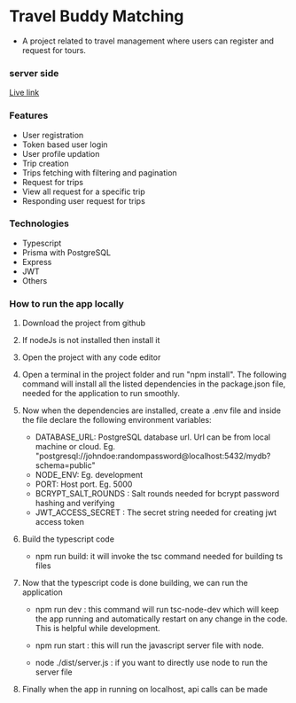 # Travel Buddy Matching

- A project related to travel management where users can register and request for tours.

### server side

[Live link](https://travel-buddies-seven.vercel.app)

### Features

- User registration
- Token based user login
- User profile updation
- Trip creation
- Trips fetching with filtering and pagination
- Request for trips
- View all request for a specific trip
- Responding user request for trips

### Technologies

- Typescript
- Prisma with PostgreSQL
- Express
- JWT
- Others

### How to run the app locally

1. Download the project from github

2. If nodeJs is not installed then install it

3. Open the project with any code editor

4. Open a terminal in the project folder and run "npm install". The following command will install all the listed dependencies in the package.json file, needed for the application to run smoothly.

5. Now when the dependencies are installed, create a .env file and inside the file declare the following environment variables:

   - DATABASE_URL: PostgreSQL database url. Url can be from local machine or cloud. Eg. "postgresql://johndoe:randompassword@localhost:5432/mydb?schema=public"
   - NODE_ENV: Eg. development
   - PORT: Host port. Eg. 5000
   - BCRYPT_SALT_ROUNDS : Salt rounds needed for bcrypt password hashing and verifying
   - JWT_ACCESS_SECRET : The secret string needed for creating jwt access token

6. Build the typescript code

   - npm run build: it will invoke the tsc command needed for building ts files

7. Now that the typescript code is done building, we can run the application

   - npm run dev : this command will run tsc-node-dev which will keep the app running and automatically restart on any change in the code. This is helpful while development.

   - npm run start : this will run the javascript server file with node.

   - node ./dist/server.js : if you want to directly use node to run the server file

8. Finally when the app in running on localhost, api calls can be made
